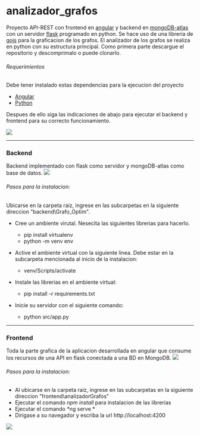 # analizador_grafos
Proyecto API-REST con frontend en [angular](https://angular.io/ "angular")  y backend en [mongoDB-atlas](https://www.mongodb.com/ "mongoDB-atlas") con un servidor [flask](https://flask.palletsprojects.com/en/2.1.x/ "flask") programado en python. Se hace uso de una libreria de [gojs](https://gojs.net/latest/index.html "gojs") para la graficacion de   los grafos.
El analizador de los grafos se realiza en python con su estructura principal. Como primera parte descargue el repositorio y descomprimalo o puede clonarlo.
###### Requerimientos
Debe tener instalado estas dependencias para la ejecucion del proyecto
- [Angular](https://angular.io/ "Angular")
- [Python](https://www.python.org/downloads/ "Python")

Despues de ello siga las indicaciones de abajo para ejecutar el backend y frontend para su correcto funcionamiento.

![](https://scontent.feoh4-3.fna.fbcdn.net/v/t39.30808-6/281858921_5314154861978546_6167332467487085534_n.jpg?_nc_cat=100&ccb=1-7&_nc_sid=0debeb&_nc_eui2=AeHOXfYaNxdq99gUnFVbDUk-Z9QxlsJc9rtn1DGWwlz2uyaAaQY5tOAbFkAWLVem-NRR-nlRe6G_9Iv7GsK5TfkC&_nc_ohc=M3Ga5QVXJsUAX90Ehu0&_nc_oc=AQlc4Z6ygdc43d3sZHEgbtbbMWMkud5yA9qNOK3zh7gRL4u9HgRuD59J_TRrVkX7_zc&_nc_ht=scontent.feoh4-3.fna&oh=00_AT8CpKsI5Jt5rxO_1-dagNXvLR7-y4MpQZyJlEu0IVh7qg&oe=62AF609A)

------------


### Backend
Backend implementado con flask como servidor y mongoDB-atlas como base de datos.
![](https://scontent.feoh4-3.fna.fbcdn.net/v/t39.30808-6/281903886_5314145638646135_2276786267673613151_n.jpg?_nc_cat=102&ccb=1-7&_nc_sid=0debeb&_nc_eui2=AeECw7m6meRoUTPnxUK5sIfg_xWN_8Vy-Ln_FY3_xXL4uXc7zkC__xKussiQ12UKzfVF1lgWqlFTXkOxqYPF3NHu&_nc_ohc=YEuL6XD6xRYAX9wEsiH&_nc_ht=scontent.feoh4-3.fna&oh=00_AT-mEKfh6MlWofGpkFWOzID2wtUwOaB-oihXLeEZFbJlJA&oe=62AEF4C7)
######   Pasos para la instalacion:
Ubicarse en la carpeta raiz, ingrese en las subcarpetas en la siguiente direccion "backend\Grafo_Optim".
- Cree un ambiente virutal. Nesecita las siguientes librerias para hacerlo.
	- pip install virtualenv
	- python -m venv env

- Active el ambiente virtual con la siguiente linea. Debe estar en la subcarpeta mencionada al inicio de la instalacion:
	- venv/Scripts/activate
- Instale las librerias en el ambiente virtual: 
	- pip install -r requirements.txt

- Inicie su servidor con el siguiente comando:
	- python src/app.py

------------


### Frontend
Toda la parte grafica de la aplicacion desarrollada en angular que consume los recursos de una API en flask conectada a una BD en MongoDB.
![](https://scontent.feoh4-3.fna.fbcdn.net/v/t39.30808-6/281739851_5314133481980684_248468699038476265_n.jpg?_nc_cat=102&ccb=1-7&_nc_sid=0debeb&_nc_eui2=AeEx3nXmMdqLkunP3ZZArSJAAD8pmbppUDwAPymZumlQPCJpllsbYbprPyZYH-k-SxE-jVWpzyc0hKELgSWMhMYo&_nc_ohc=E4_8IoOXW8IAX-hDVgf&_nc_ht=scontent.feoh4-3.fna&oh=00_AT_Def7SGgSHOKoEJIPjEXniiaj0pK3DAKTqm9Z11K6-bA&oe=62AF40C3)
###### Pasos para la instalacion:
- Al ubicarse en la carpeta raiz, ingrese en las subcarpetas en la siguiente direccion 			"frontend\analizadorGrafos"
- Ejecutar el comando *npm install* para instalacion de las librerias
- Ejecutar el comando *ng serve *
- Dirigase a su navegador y escriba la url http://localhost:4200 

![](https://scontent.feoh4-3.fna.fbcdn.net/v/t39.30808-6/281501904_5314154845311881_5209382441929272854_n.jpg?_nc_cat=100&ccb=1-7&_nc_sid=0debeb&_nc_eui2=AeFdbdOcEC0QZwRyfyp_oCPPg--1WZ6Q-fGD77VZnpD58Yi1YZ65eyidXMWDbvtIexZ0G8ZAYU5K0MB3NgqT2Snu&_nc_ohc=NyVRbh6np7oAX8V30uV&_nc_oc=AQk5QJiyH0Jqnf2DYoPfKa2kijNW13K4OWWE5U6twNsG19mv--W43yJS4C_PEkfO3ms&_nc_ht=scontent.feoh4-3.fna&oh=00_AT-i_RbauRn_38Gg9KCIahlt6eC5Y6_s-lWi_sm--4exOw&oe=62AE65C6)
